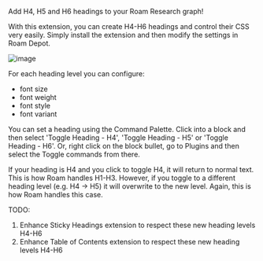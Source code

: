 Add H4, H5 and H6 headings to your Roam Research graph!

With this extension, you can create H4-H6 headings and control their CSS very easily. Simply install the extension and then modify the settings in Roam Depot.

![image](https://user-images.githubusercontent.com/6857790/214956832-d2711867-ab73-4af0-9e29-074eaf0b3ac8.png)

For each heading level you can configure:
- font size
- font weight
- font style
- font variant

You can set a heading using the Command Palette. Click into a block and then select 'Toggle Heading - H4', 'Toggle Heading - H5' or 'Toggle Heading - H6'. 
Or, right click on the block bullet, go to Plugins and then select the Toggle commands from there.

If your heading is H4 and you click to toggle H4, it will return to normal text. This is how Roam handles H1-H3. However, if you toggle to a different heading level (e.g. H4 -> H5) it will overwrite to the new level. Again, this is how Roam handles this case.

TODO:
1. Enhance Sticky Headings extension to respect these new heading levels H4-H6
2. Enhance Table of Contents extension to respect these new heading levels H4-H6 
